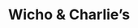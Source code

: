 ---
title: "Wicho & Charlie’s"
url: /antigua-guatemala/wicho-y-charlies/
shop: agencia de viajes
---